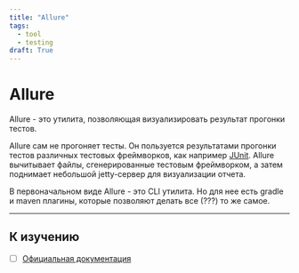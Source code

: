 ```yaml
---
title: "Allure"
tags:
  - tool
  - testing
draft: True
---
```


# Allure

Allure - это утилита, позволяющая визуализировать результат прогонки тестов.

Allure сам не прогоняет тесты. 
Он пользуется результатами прогонки тестов различных тестовых фреймворков, как например [JUnit](../test/junit.md).
Allure вычитывает файлы, сгенерированные тестовым фреймворком, а затем поднимает небольшой jetty-сервер для визуализации отчета.

В первоначальном виде Allure - это CLI утилита.
Но для нее есть gradle и maven плагины, которые позволяют делать все (???) то же самое.

---
## К изучению
- [ ] [Официальная документация](https://docs.qameta.io/allure/)